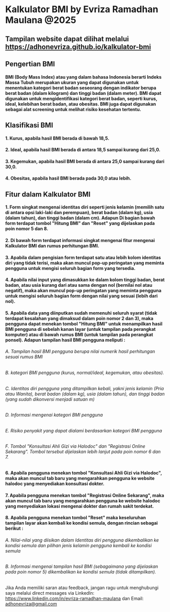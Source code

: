 # Kalkulator BMI by Evriza Ramadhan Maulana @2025
## Tampilan website dapat dilihat melalui https://adhonevriza.github.io/kalkulator-bmi

## Pengertian BMI
#### BMI (Body Mass Index) atau yang dalam bahasa Indonesia berarti Indeks Massa Tubuh merupakan ukuran yang dapat digunakan untuk menentukan kategori berat badan seseorang dengan indikator berupa berat badan (dalam kilogram) dan tinggi badan (dalam meter). BMI dapat digunakan untuk mengidentifikasi kategori berat badan, seperti kurus, ideal, kelebihan berat badan, atau obesitas. BMI juga dapat digunakan sebagai alat screening untuk melihat risiko kesehatan tertentu.
## Klasifikasi BMI
#### 1. Kurus, apabila hasil BMI berada di bawah 18,5.
#### 2. Ideal, apabila hasil BMI berada di antara 18,5 sampai kurang dari 25,0.
#### 3. Kegemukan, apabila hasil BMI berada di antara 25,0 sampai kurang dari 30,0.
#### 4. Obesitas, apabila hasil BMI berada pada 30,0 atau lebih.
## Fitur dalam Kalkulator BMI
#### 1. Form singkat mengenai identitas diri seperti jenis kelamin (memilih satu di antara opsi laki-laki dan perempuan), berat badan (dalam kg), usia (dalam tahun), dan tinggi badan (dalam cm). Adapun Di bagian bawah form terdapat tombol "Hitung BMI" dan "Reset" yang dijelaskan pada poin nomor 5 dan 8.
#### 2. Di bawah form terdapat informasi singkat mengenai fitur mengenai Kalkulator BMI dan rumus perhitungan BMI.
#### 3. Apabila dalam pengisian form terdapat satu atau lebih kolom identitas diri yang tidak terisi, maka akan muncul pop-up peringatan yang meminta pengguna untuk mengisi seluruh bagian form yang tersedia.
#### 4. Apabila nilai input yang dimasukkan ke dalam kolom tinggi badan, berat badan, atau usia kurang dari atau sama dengan nol (bernilai nol atau negatif), maka akan muncul pop-up peringatan yang meminta pengguna untuk mengisi seluruh bagian form dengan nilai yang sesuai (lebih dari nol).
#### 5. Apabila data yang diinputkan sudah memenuhi seluruh syarat (tidak terdapat kesalahan yang dimaksud dalam poin nomor 2 dan 3), maka pengguna dapat menekan tombol "Hitung BMI" untuk menampilkan hasil BMI pengguna di sebelah kanan layar (untuk tampilan pada perangkat komputer) atau di bawah rumus BMI (untuk tampilan pada perangkat ponsel). Adapun tampilan hasil BMI pengguna meliputi :
###### A. Tampilan hasil BMI pengguna berupa nilai numerik hasil perhitungan sesuai rumus BMI
###### B. kategori BMI pengguna (kurus, normal/ideal, kegemukan, atau obesitas).
###### C. Identitas diri pengguna yang ditampilkan kebali, yakni jenis kelamin (Pria atau Wanita), berat badan (dalam kg), usia (dalam tahun), dan tinggi badan (yang sudah dikonversi menjadi satuan m)
###### D. Informasi mengenai kategori BMI pengguna
###### E. Risiko penyakit yang dapat dialami berdasarkan kategori BMI pengguna
###### F. Tombol "Konsultasi Ahli Gizi via Halodoc" dan "Registrasi Online Sekarang". Tombol tersebut dijelaskan lebih lanjut pada poin nomor 6 dan 7.
#### 6. Apabila pengguna menekan tombol "Konsultasi Ahli Gizi via Halodoc", maka akan muncul tab baru yang mengarahkan pengguna ke website halodoc yang menyediakan konsultasi dokter.
#### 7. Apabila pengguna menekan tombol "Registrasi Online Sekarang", maka akan muncul tab baru yang mengarahkan pengguna ke website halodoc yang menyediakan lokasi mengenai dokter dan rumah sakit terdekat.
#### 8. Apabila pengguna menekan tombol "Reset" maka keseluruhan tampilan layar akan kembali ke kondisi semula, dengan rincian sebagai berikut :
###### A. Nilai-nilai yang diisikan dalam Identitas diri pengguna dikembalikan ke kondisi semula dan pilihan jenis kelamin pengguna kembali ke kondisi semula
###### B. Informasi mengenai tampilan hasil BMI (sebagaimana yang dijelaskan pada poin nomor 5) dikembalikan ke kondisi semula (tidak ditampilkan).

Jika Anda memiliki saran atau feedback, jangan ragu untuk menghubungi saya melalui direct messages via LinkedIn: https://www.linkedin.com/in/evriza-ramadhan-maulana dan Email: adhonevriza@gmail.com
